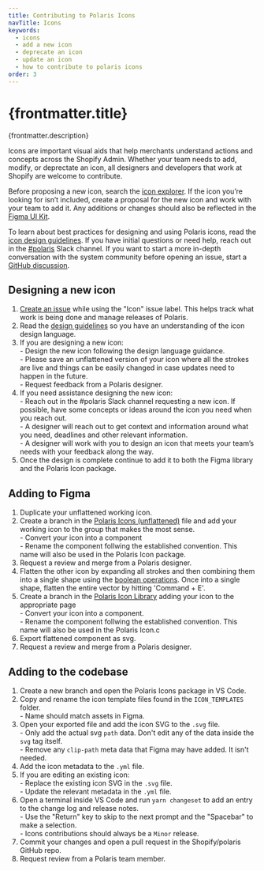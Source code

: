 ```yaml
---
title: Contributing to Polaris Icons
navTitle: Icons
keywords:
  - icons
  - add a new icon
  - deprecate an icon
  - update an icon
  - how to contribute to polaris icons
order: 3
---
```


# {frontmatter.title}

<Lede>{frontmatter.description}</Lede>

Icons are important visual aids that help merchants understand actions and concepts across the Shopify Admin. Whether your team needs to add, modify, or deprectate an icon, all designers and developers that work at Shopify are welcome to contribute.

Before proposing a new icon, search the [icon explorer](https://polaris.shopify.com/icons). If the icon you’re looking for isn’t included, create a proposal for the new icon and work with your team to add it. Any additions or changes should also be reflected in the [Figma UI Kit](/contributing/figma-ui-kit).

To learn about best practices for designing and using Polaris icons, read the [icon design guidelines](https://polaris.shopify.com/design/icons). If you have initial questions or need help, reach out in the [#polaris](https://shopify.slack.com/archives/C4Y8N30KD) Slack channel. If you want to start a more in-depth conversation with the system community before opening an issue, start a [GitHub discussion](https://github.com/Shopify/polaris/discussions/new).

## Designing a new icon

1. [Create an issue](https://github.com/Shopify/polaris/issues/new?assignees=&labels=Feature+request&template=FEATURE_REQUEST.md) while using the "Icon" issue label. This helps track what work is being done and manage releases of Polaris.
2. Read the [design guidelines](https://polaris.shopify.com/design/icons/creating-icons) so you have an understanding of the icon design language.
3. If you are designing a new icon:
   <br /> - Design the new icon following the design language guidance.
   <br /> - Please save an unflattened version of your icon where all the strokes
   are live and things can be easily changed in case updates need to happen in the
   future.
   <br /> - Request feedback from a Polaris designer.
4. If you need assistance designing the new icon:
   <br /> - Reach out in the #polaris Slack channel requesting a new icon. If
   possible, have some concepts or ideas around the icon you need when you reach
   out.
   <br /> - A designer will reach out to get context and information around what
   you need, deadlines and other relevant information.
   <br /> - A designer will work with you to design an icon that meets your
   team’s needs with your feedback along the way.
5. Once the design is complete continue to add it to both the Figma library and the Polaris Icon package.

## Adding to Figma

1. Duplicate your unflattened working icon.
2. Create a branch in the [Polaris Icons (unflattened)](<https://www.figma.com/file/oeKyR0kuHIMktdVjdLHJvy/Polaris-Icons-(unflattened)?type=design&node-id=308-158&mode=design&t=jBRTBE9dSDwWTi3V-11>) file and add your working icon to the group that makes the most sense.
   <br /> - Convert your icon into a component
   <br /> - Rename the component follwing the established convention. This name will
   also be used in the Polaris Icon package.
3. Request a review and merge from a Polaris designer.
4. Flatten the other icon by expanding all strokes and then combining them into a single shape using the [boolean operations](https://help.figma.com/hc/en-us/articles/360039957534-Boolean-operations). Once into a single shape, flatten the entire vector by hitting 'Command + E'.
5. Create a branch in the [Polaris Icon Library](https://www.figma.com/file/fVIazfJNe3AOJTJmBKgTO9/Polaris-Gen-3-Icons?type=design&node-id=753-2&mode=design&t=dpxRTbWHU6wBZi9k-11) adding your icon to the appropriate page
   <br /> - Convert your icon into a component.
   <br /> - Rename the component follwing the established convention. This name will
   also be used in the Polaris Icon.c
6. Export flattened component as svg.
7. Request a review and merge from a Polaris designer.

## Adding to the codebase

1. Create a new branch and open the Polaris Icons package in VS Code.
2. Copy and rename the icon template files found in the `ICON_TEMPLATES` folder.
   <br /> - Name should match assets in Figma.
3. Open your exported file and add the icon SVG to the `.svg` file.
   <br /> - Only add the actual svg `path` data. Don't edit any of the data
   inside the `svg` tag itself.
   <br /> - Remove any `clip-path` meta data that Figma may have added. It isn't
   needed.
4. Add the icon metadata to the `.yml` file.
5. If you are editing an existing icon:
   <br /> - Replace the existing icon SVG in the `.svg` file.
   <br /> - Update the relevant metadata in the `.yml` file.
6. Open a terminal inside VS Code and run `yarn changeset` to add an entry to the change log and release notes.
   <br /> - Use the "Return" key to skip to the next prompt and the "Spacebar"
   to make a selection.
   <br /> - Icons contributions should always be a `Minor` release.
7. Commit your changes and open a pull request in the Shopify/polaris GitHub repo.
8. Request review from a Polaris team member.
